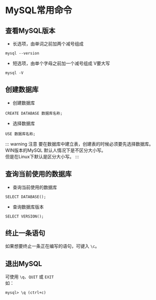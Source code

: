 
# MySQL常用命令

## 查看MySQL版本

- 长选项，由单词之前加两个减号组成

```
mysql --version
```

- 短选项，由单个字母之前加一个减号组成 <a-tag color="red">V要大写</a-tag>


```
mysql -V
```

## 创建数据库

- 创建数据库

```
CREATE DATABASE 数据库名称;
```

- 选择数据库

```
USE 数据库名称;
```

::: warning 注意
要在数据库中建立表，创建表的时候必须要先选择数据库。  
WIN版本的MySQL 默认人情况下是不区分大小写。  
但是在Linux下默认是区分大小写。
:::

## 查询当前使用的数据库

- 查询当前使用的数据库

```
SELECT DATABASE();
```

- 查询数据库版本

```
SELECT VERSION();
```

## 终止一条语句

如果想要终止一条正在编写的语句，可键入 `\c`。

## 退出MySQL

可使用 `\q`、`QUIT` 或 `EXIT`  
如：

```
mysql> \q (ctrl+c)
```